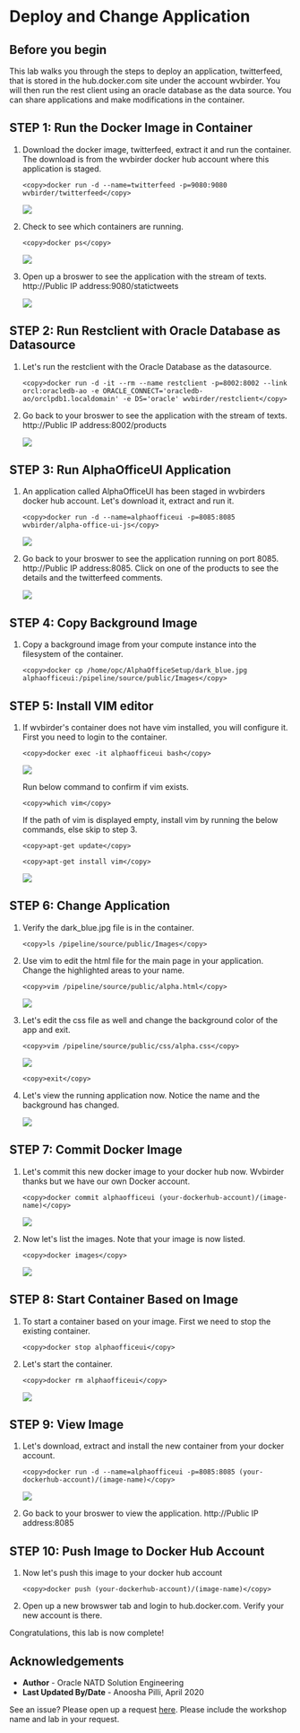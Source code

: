 # Deploy and Change Application
## Before you begin

This lab walks you through the steps to deploy an application, twitterfeed, that is stored in the hub.docker.com site under the account wvbirder.  You will then run the rest client using an oracle database as the data source. You can share applications and make modifications in the container.

## **STEP 1**: Run the Docker Image in Container

1.  Download the docker image, twitterfeed, extract it and run the container. The download is from the wvbirder docker hub account where this application is staged.

    ````
    <copy>docker run -d --name=twitterfeed -p=9080:9080 wvbirder/twitterfeed</copy> 
    ````

    ![](images/section7step1.png " ")

2.  Check to see which containers are running.  
    
    ````
    <copy>docker ps</copy>
    ````

    ![](images/section7step2.png " ")

3.  Open up a broswer to see the application with the stream of texts.  http://Public IP address:9080/statictweets

    ![](images/section7step3.png " ")

## **STEP 2**: Run Restclient with Oracle Database as Datasource

1.  Let's run the restclient with the Oracle Database as the datasource.
   
    ````
    <copy>docker run -d -it --rm --name restclient -p=8002:8002 --link orcl:oracledb-ao -e ORACLE_CONNECT='oracledb-ao/orclpdb1.localdomain' -e DS='oracle' wvbirder/restclient</copy> 
    ````

2.  Go back to your broswer to see the application with the stream of texts.  http://Public IP address:8002/products

    ![](images/twitterproducts.png " ")

## **STEP 3**: Run AlphaOfficeUI Application

1.  An application called AlphaOfficeUI has been staged in wvbirders docker hub account.  Let's download it, extract and run it.
   
    ````
    <copy>docker run -d --name=alphaofficeui -p=8085:8085 wvbirder/alpha-office-ui-js</copy> 
    ````

    ![](images/section7step6.png " ")

2.  Go back to your broswer to see the application running on port 8085.  http://Public IP address:8085.  Click on one of the products to see the details and the twitterfeed comments.

    ![](images/alphaoffice.png " ")

## **STEP 4**: Copy Background Image

1.  Copy a background image from your compute instance into the filesystem of the container.
   
    ````
    <copy>docker cp /home/opc/AlphaOfficeSetup/dark_blue.jpg alphaofficeui:/pipeline/source/public/Images</copy> 
    ````

## **STEP 5**: Install VIM editor

1.  If wvbirder's container does not have vim installed, you will configure it. First you need to login to the container.

    ````
    <copy>docker exec -it alphaofficeui bash</copy> 
    ````

    ![](images/section8step1.png " ")

    Run below command to confirm if vim exists.

    ````
    <copy>which vim</copy> 
    ````

    If the path of vim is displayed empty, install vim by running the below commands, else skip to step 3.

    ````
    <copy>apt-get update</copy>
    ````

    ````
    <copy>apt-get install vim</copy> 
    ````

    ![](images/section8step2.png " ")

## **STEP 6**: Change Application

1.  Verify the dark_blue.jpg file is in the container.
   
    ````
    <copy>ls /pipeline/source/public/Images</copy>
    ````

2.  Use vim to edit the html file for the main page in your application. Change the highlighted areas to your name.
   
    ````
    <copy>vim /pipeline/source/public/alpha.html</copy> 
    ````

    ![](images/section8step4.png " ")

3.  Let's edit the css file as well and change the background color of the app and exit.

    ````
    <copy>vim /pipeline/source/public/css/alpha.css</copy>
    ````
    
    ![](images/section8step5b.png " ")

    ````
    <copy>exit</copy> 
    ````

4. Let's view the running application now.  Notice the name and the background has changed.

    ![](images/section8step9.png " ")


## **STEP 7**: Commit Docker Image

1.  Let's commit this new docker image to your docker hub now.  Wvbirder thanks but we have our own Docker account.
   
    ````
    <copy>docker commit alphaofficeui (your-dockerhub-account)/(image-name)</copy>
    ````

    ![](images/section8step5a.png " ")

2.  Now let's list the images. Note that your image is now listed.

    ````
    <copy>docker images</copy>
    ````

    ![](images/section8step5.png " ")

## **STEP 8**: Start Container Based on Image

1.  To start a container based on your image.  First we need to stop the existing container.
   
    ````
    <copy>docker stop alphaofficeui</copy>
    ````

2.  Let's start the container.
    
    ````
    <copy>docker rm alphaofficeui</copy> 
    ````

    ![](images/section8step6.png " ")

## **STEP 9**: View Image

1.  Let's download, extract and install the new container from your docker account.
    
    ````
    <copy>docker run -d --name=alphaofficeui -p=8085:8085 (your-dockerhub-account)/(image-name)</copy> 
    ````

    ![](images/section8step7.png " ")

2.  Go back to your broswer to view the application.  http://Public IP address:8085

## **STEP 10**: Push Image to Docker Hub Account

1.  Now let's push this image to your docker hub account
    
    ````
    <copy>docker push (your-dockerhub-account)/(image-name)</copy> 
    ````

2.  Open up a new browswer tab and login to hub.docker.com.  Verify your new account is there.

Congratulations, this lab is now complete!

## Acknowledgements
* **Author** - Oracle NATD Solution Engineering
* **Last Updated By/Date** - Anoosha Pilli, April 2020

See an issue?  Please open up a request [here](https://github.com/oracle/learning-library/issues).   Please include the workshop name and lab in your request. 
